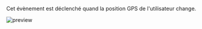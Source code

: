 Cet évènement est déclenché quand la position GPS de l'utilisateur change.

![preview](/images/geolocation/events/positionUpdated-fr.png)